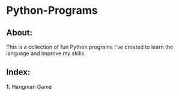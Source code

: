 # Python-Programs
## About:
This is a collection of fun Python programs I've created to learn the language and improve my skills.
## Index:
<b>1.</b> Hangman Game
